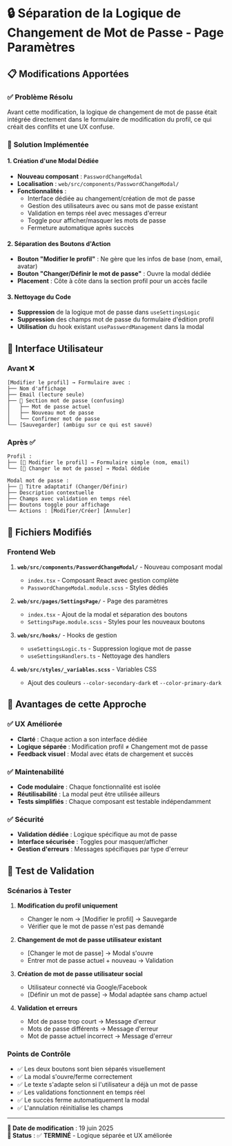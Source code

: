 # 🔒 Séparation de la Logique de Changement de Mot de Passe - Page Paramètres

## 📋 Modifications Apportées

### ✅ **Problème Résolu**

Avant cette modification, la logique de changement de mot de passe était intégrée directement dans le formulaire de modification du profil, ce qui créait des conflits et une UX confuse.

### 🎯 **Solution Implémentée**

#### **1. Création d'une Modal Dédiée**

- **Nouveau composant** : `PasswordChangeModal`
- **Localisation** : `web/src/components/PasswordChangeModal/`
- **Fonctionnalités** :
  - Interface dédiée au changement/création de mot de passe
  - Gestion des utilisateurs avec ou sans mot de passe existant
  - Validation en temps réel avec messages d'erreur
  - Toggle pour afficher/masquer les mots de passe
  - Fermeture automatique après succès

#### **2. Séparation des Boutons d'Action**

- **Bouton "Modifier le profil"** : Ne gère que les infos de base (nom, email, avatar)
- **Bouton "Changer/Définir le mot de passe"** : Ouvre la modal dédiée
- **Placement** : Côte à côte dans la section profil pour un accès facile

#### **3. Nettoyage du Code**

- **Suppression** de la logique mot de passe dans `useSettingsLogic`
- **Suppression** des champs mot de passe du formulaire d'édition profil
- **Utilisation** du hook existant `usePasswordManagement` dans la modal

## 🎨 **Interface Utilisateur**

### **Avant** ❌

```
[Modifier le profil] → Formulaire avec :
├── Nom d'affichage
├── Email (lecture seule)
├── 🔑 Section mot de passe (confusing)
│   ├── Mot de passe actuel
│   ├── Nouveau mot de passe
│   └── Confirmer mot de passe
└── [Sauvegarder] (ambigu sur ce qui est sauvé)
```

### **Après** ✅

```
Profil :
├── [📝 Modifier le profil] → Formulaire simple (nom, email)
└── [🔑 Changer le mot de passe] → Modal dédiée

Modal mot de passe :
├── 🔑 Titre adaptatif (Changer/Définir)
├── Description contextuelle
├── Champs avec validation en temps réel
├── Boutons toggle pour affichage
└── Actions : [Modifier/Créer] [Annuler]
```

## 🔧 **Fichiers Modifiés**

### **Frontend Web**

1. **`web/src/components/PasswordChangeModal/`** - Nouveau composant modal

   - `index.tsx` - Composant React avec gestion complète
   - `PasswordChangeModal.module.scss` - Styles dédiés

2. **`web/src/pages/SettingsPage/`** - Page des paramètres

   - `index.tsx` - Ajout de la modal et séparation des boutons
   - `SettingsPage.module.scss` - Styles pour les nouveaux boutons

3. **`web/src/hooks/`** - Hooks de gestion

   - `useSettingsLogic.ts` - Suppression logique mot de passe
   - `useSettingsHandlers.ts` - Nettoyage des handlers

4. **`web/src/styles/_variables.scss`** - Variables CSS
   - Ajout des couleurs `--color-secondary-dark` et `--color-primary-dark`

## 🎯 **Avantages de cette Approche**

### **✅ UX Améliorée**

- **Clarté** : Chaque action a son interface dédiée
- **Logique séparée** : Modification profil ≠ Changement mot de passe
- **Feedback visuel** : Modal avec états de chargement et succès

### **✅ Maintenabilité**

- **Code modulaire** : Chaque fonctionnalité est isolée
- **Réutilisabilité** : La modal peut être utilisée ailleurs
- **Tests simplifiés** : Chaque composant est testable indépendamment

### **✅ Sécurité**

- **Validation dédiée** : Logique spécifique au mot de passe
- **Interface sécurisée** : Toggles pour masquer/afficher
- **Gestion d'erreurs** : Messages spécifiques par type d'erreur

## 🚀 **Test de Validation**

### **Scénarios à Tester**

1. **Modification du profil uniquement**

   - Changer le nom → [Modifier le profil] → Sauvegarde
   - Vérifier que le mot de passe n'est pas demandé

2. **Changement de mot de passe utilisateur existant**

   - [Changer le mot de passe] → Modal s'ouvre
   - Entrer mot de passe actuel + nouveau → Validation

3. **Création de mot de passe utilisateur social**

   - Utilisateur connecté via Google/Facebook
   - [Définir un mot de passe] → Modal adaptée sans champ actuel

4. **Validation et erreurs**
   - Mot de passe trop court → Message d'erreur
   - Mots de passe différents → Message d'erreur
   - Mot de passe actuel incorrect → Message d'erreur

### **Points de Contrôle**

- ✅ Les deux boutons sont bien séparés visuellement
- ✅ La modal s'ouvre/ferme correctement
- ✅ Le texte s'adapte selon si l'utilisateur a déjà un mot de passe
- ✅ Les validations fonctionnent en temps réel
- ✅ Le succès ferme automatiquement la modal
- ✅ L'annulation réinitialise les champs

---

**📅 Date de modification** : 19 juin 2025  
**🎯 Status** : ✅ **TERMINÉ** - Logique séparée et UX améliorée

